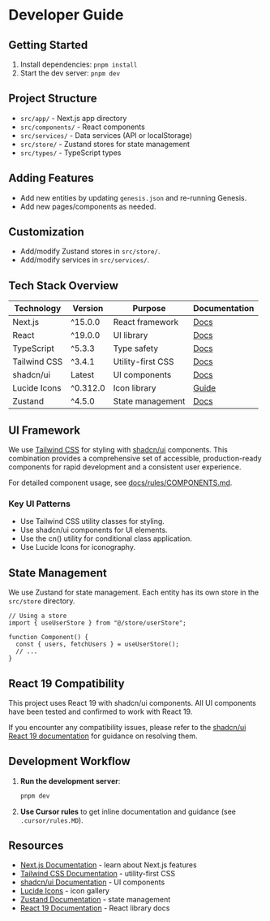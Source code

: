 # Developer Guide

## Getting Started

1. Install dependencies: `pnpm install`
2. Start the dev server: `pnpm dev`

## Project Structure

- `src/app/` - Next.js app directory
- `src/components/` - React components
- `src/services/` - Data services (API or localStorage)
- `src/store/` - Zustand stores for state management
- `src/types/` - TypeScript types

## Adding Features
- Add new entities by updating `genesis.json` and re-running Genesis.
- Add new pages/components as needed.

## Customization
- Add/modify Zustand stores in `src/store/`.
- Add/modify services in `src/services/`.

## Tech Stack Overview

| Technology | Version | Purpose | Documentation |
|------------|---------|---------|---------------|
| Next.js | ^15.0.0 | React framework | [Docs](https://nextjs.org/docs) |
| React | ^19.0.0 | UI library | [Docs](https://react.dev) |
| TypeScript | ^5.3.3 | Type safety | [Docs](https://www.typescriptlang.org/docs/) |
| Tailwind CSS | ^3.4.1 | Utility-first CSS | [Docs](https://tailwindcss.com/docs) |
| shadcn/ui | Latest | UI components | [Docs](https://ui.shadcn.com/docs) |
| Lucide Icons | ^0.312.0 | Icon library | [Guide](https://lucide.dev/guide) |
| Zustand | ^4.5.0 | State management | [Docs](https://docs.pmnd.rs/zustand) |

## UI Framework

We use [Tailwind CSS](https://tailwindcss.com) for styling with [shadcn/ui](https://ui.shadcn.com) components. This combination provides a comprehensive set of accessible, production-ready components for rapid development and a consistent user experience.

For detailed component usage, see [docs/rules/COMPONENTS.md](./COMPONENTS.md).

### Key UI Patterns

- Use Tailwind CSS utility classes for styling.
- Use shadcn/ui components for UI elements.
- Use the cn() utility for conditional class application.
- Use Lucide Icons for iconography.

## State Management

We use Zustand for state management. Each entity has its own store in the `src/store` directory.

```tsx
// Using a store
import { useUserStore } from "@/store/userStore";

function Component() {
  const { users, fetchUsers } = useUserStore();
  // ...
}
```

## React 19 Compatibility

This project uses React 19 with shadcn/ui components. All UI components have been tested and confirmed to work with React 19.

If you encounter any compatibility issues, please refer to the [shadcn/ui React 19 documentation](https://ui.shadcn.com/docs/react-19) for guidance on resolving them.

## Development Workflow

1. **Run the development server**:
   ```bash
   pnpm dev
   ```

2. **Use Cursor rules** to get inline documentation and guidance (see `.cursor/rules.MD`).

## Resources

- [Next.js Documentation](https://nextjs.org/docs) - learn about Next.js features
- [Tailwind CSS Documentation](https://tailwindcss.com/docs) - utility-first CSS
- [shadcn/ui Documentation](https://ui.shadcn.com/docs) - UI components
- [Lucide Icons](https://lucide.dev/icons) - icon gallery
- [Zustand Documentation](https://docs.pmnd.rs/zustand) - state management
- [React 19 Documentation](https://react.dev) - React library docs 